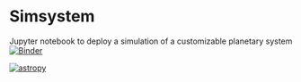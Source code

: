 # Simsystem
Jupyter notebook to deploy a simulation of a customizable planetary system
[![Binder](https://mybinder.org/badge_logo.svg)](https://mybinder.org/v2/gh/alejandro1106/Simsystem/master?urlpath=%2Fvoila%2Frender%2FSimulator.ipynb)

[![astropy](http://img.shields.io/badge/powered%20by-AstroPy-orange.svg?style=flat)](http://www.astropy.org/)
